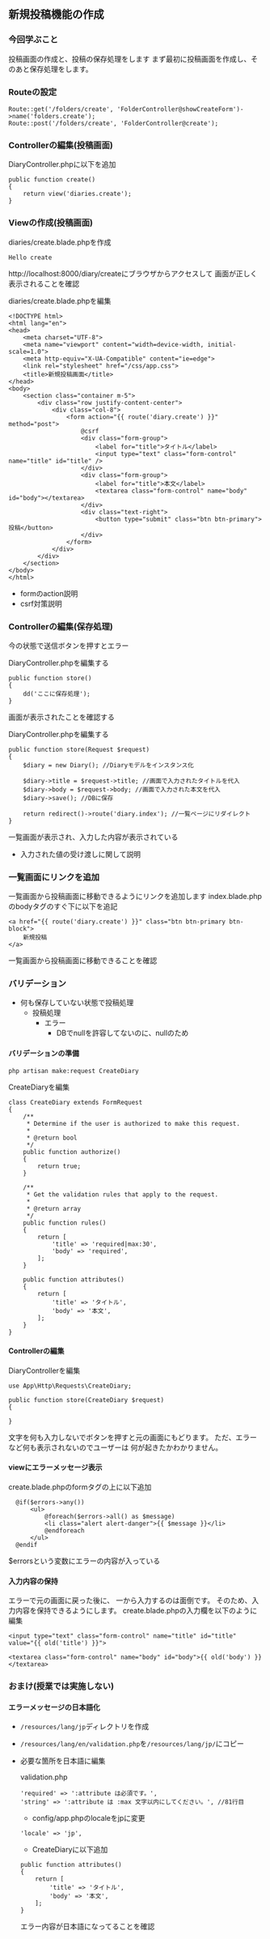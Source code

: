 ## 新規投稿機能の作成
### 今回学ぶこと
投稿画面の作成と、投稿の保存処理をします
まず最初に投稿画面を作成し、そのあと保存処理をします。

### Routeの設定
```
Route::get('/folders/create', 'FolderController@showCreateForm')->name('folders.create');
Route::post('/folders/create', 'FolderController@create');
```

### Controllerの編集(投稿画面)
DiaryController.phpに以下を追加
```
public function create()
{
    return view('diaries.create');
}
```

### Viewの作成(投稿画面)
diaries/create.blade.phpを作成
```
Hello create
```
http://localhost:8000/diary/createにブラウザからアクセスして
画面が正しく表示されることを確認

diaries/create.blade.phpを編集
```
<!DOCTYPE html>
<html lang="en">
<head>
    <meta charset="UTF-8">
    <meta name="viewport" content="width=device-width, initial-scale=1.0">
    <meta http-equiv="X-UA-Compatible" content="ie=edge">
    <link rel="stylesheet" href="/css/app.css">
    <title>新規投稿画面</title>
</head>
<body>
    <section class="container m-5">
        <div class="row justify-content-center">
            <div class="col-8">
                <form action="{{ route('diary.create') }}" method="post">
                    @csrf
                    <div class="form-group">
                        <label for="title">タイトル</label>
                        <input type="text" class="form-control" name="title" id="title" />
                    </div>
                    <div class="form-group">
                        <label for="title">本文</label>
                        <textarea class="form-control" name="body" id="body"></textarea>
                    </div>
                    <div class="text-right">
                        <button type="submit" class="btn btn-primary">投稿</button>
                    </div>
                </form>
            </div>
        </div>
    </section>
</body>
</html>
```

- formのaction説明
- csrf対策説明

### Controllerの編集(保存処理)
今の状態で送信ボタンを押すとエラー

DiaryController.phpを編集する
```
public function store()
{
    dd('ここに保存処理');
}
```
画面が表示されたことを確認する

DiaryController.phpを編集する
```
public function store(Request $request)
{
    $diary = new Diary(); //Diaryモデルをインスタンス化

    $diary->title = $request->title; //画面で入力されたタイトルを代入
    $diary->body = $request->body; //画面で入力された本文を代入
    $diary->save(); //DBに保存

    return redirect()->route('diary.index'); //一覧ページにリダイレクト
}
```
一覧画面が表示され、入力した内容が表示されている

- 入力された値の受け渡しに関して説明

### 一覧画面にリンクを追加
一覧画面から投稿画面に移動できるようにリンクを追加します
index.blade.phpのbodyタグのすぐ下に以下を追記
```
<a href="{{ route('diary.create') }}" class="btn btn-primary btn-block">
    新規投稿
</a>
```
一覧画面から投稿画面に移動できることを確認

### バリデーション
- 何も保存していない状態で投稿処理
    - 投稿処理
      - エラー
        - DBでnullを許容してないのに、nullのため

#### バリデーションの準備
`php artisan make:request CreateDiary`

CreateDiaryを編集
```
class CreateDiary extends FormRequest
{
    /**
     * Determine if the user is authorized to make this request.
     *
     * @return bool
     */
    public function authorize()
    {
        return true;
    }

    /**
     * Get the validation rules that apply to the request.
     *
     * @return array
     */
    public function rules()
    {
        return [
            'title' => 'required|max:30', 
            'body' => 'required',
        ];
    }

    public function attributes()
    {
        return [
            'title' => 'タイトル',
            'body' => '本文',
        ];
    }
}
```

#### Controllerの編集
DiaryControllerを編集
```
use App\Http\Requests\CreateDiary;

public function store(CreateDiary $request)
{

}
```
文字を何も入力しないでボタンを押すと元の画面にもどります。
ただ、エラーなど何も表示されないのでユーザーは
何が起きたかわかりません。

#### viewにエラーメッセージ表示
create.blade.phpのformタグの上に以下追加
```
  @if($errors->any())
      <ul>
          @foreach($errors->all() as $message)
          <li class="alert alert-danger">{{ $message }}</li>
          @endforeach
      </ul>
  @endif
```
$errorsという変数にエラーの内容が入っている

#### 入力内容の保持
エラーで元の画面に戻った後に、
一から入力するのは面倒です。
そのため、入力内容を保持できるようにします。
create.blade.phpの入力欄を以下のように編集
```
<input type="text" class="form-control" name="title" id="title" value="{{ old('title') }}">

<textarea class="form-control" name="body" id="body">{{ old('body') }}</textarea>

```

### おまけ(授業では実施しない)
#### エラーメッセージの日本語化
- `/resources/lang/jp`ディレクトリを作成
- `/resources/lang/en/validation.php`を`/resources/lang/jp/`にコピー
- 必要な箇所を日本語に編集

    validation.php
    ```
    'required' => ':attribute は必須です。',
    'string' => ':attribute は :max 文字以内にしてください。', //81行目
    ```

    - config/app.phpのlocaleをjpに変更
    ```
    'locale' => 'jp',
    ```

    - CreateDiaryに以下追加
    ```
    public function attributes()
    {
        return [
            'title' => 'タイトル',
            'body' => '本文',
        ];
    }
    ```
    エラー内容が日本語になってることを確認
